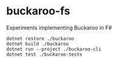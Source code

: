 # buckaroo-fs

Experiments implementing Buckaroo in F#

```bash=
dotnet restore ./buckaroo
dotnet build ./buckaroo
dotnet run --project ./buckaroo-cli
dotnet test ./buckaroo-tests
```
